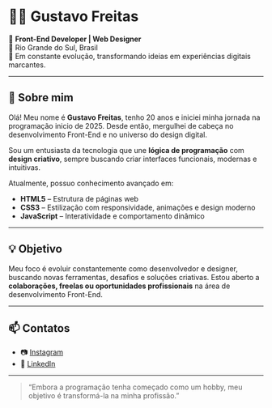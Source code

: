 # 👨‍💻 Gustavo Freitas

🎯 **Front-End Developer | Web Designer**  
📍 Rio Grande do Sul, Brasil  
🚀 Em constante evolução, transformando ideias em experiências digitais marcantes.

---

## 🧠 Sobre mim

Olá! Meu nome é **Gustavo Freitas**, tenho 20 anos e iniciei minha jornada na programação inicio de 2025. Desde então, mergulhei de cabeça no desenvolvimento Front-End e no universo do design digital.

Sou um entusiasta da tecnologia que une **lógica de programação** com **design criativo**, sempre buscando criar interfaces funcionais, modernas e intuitivas.

Atualmente, possuo conhecimento avançado em:

- **HTML5** – Estrutura de páginas web
- **CSS3** – Estilização com responsividade, animações e design moderno
- **JavaScript** – Interatividade e comportamento dinâmico

---

## 💡 Objetivo

Meu foco é evoluir constantemente como desenvolvedor e designer, buscando novas ferramentas, desafios e soluções criativas. Estou aberto a **colaborações, freelas ou oportunidades profissionais** na área de desenvolvimento Front-End.

---

## 📫 Contatos

- 📷 [Instagram](https://www.instagram.com/freitas.fzw)
- 💼 [LinkedIn](https://www.linkedin.com/in/gustavofreitascode/)

---

> “Embora a programação tenha começado como um hobby, meu objetivo é transformá-la na minha profissão.”

